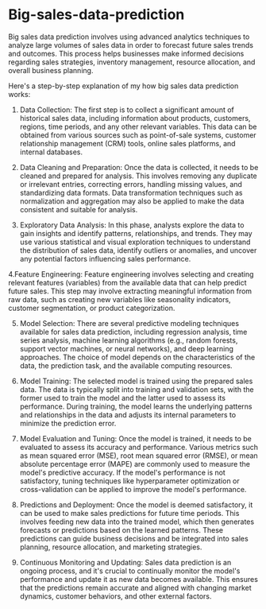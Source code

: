 # Big-sales-data-prediction
 Big sales data prediction involves using advanced analytics techniques to analyze large volumes of sales data in order to forecast future sales trends and outcomes. This process helps businesses make informed decisions regarding sales strategies, inventory management, resource allocation, and overall business planning.

Here's a step-by-step explanation of my how big sales data prediction works:

1. Data Collection: The first step is to collect a significant amount of historical sales data, including information about products, customers, regions, time periods, and any other relevant variables. This data can be obtained from various sources such as point-of-sale systems, customer relationship management (CRM) tools, online sales platforms, and internal databases.

2. Data Cleaning and Preparation: Once the data is collected, it needs to be cleaned and prepared for analysis. This involves removing any duplicate or irrelevant entries, correcting errors, handling missing values, and standardizing data formats. Data transformation techniques such as normalization and aggregation may also be applied to make the data consistent and suitable for analysis.

3. Exploratory Data Analysis: In this phase, analysts explore the data to gain insights and identify patterns, relationships, and trends. They may use various statistical and visual exploration techniques to understand the distribution of sales data, identify outliers or anomalies, and uncover any potential factors influencing sales performance.

4.Feature Engineering: Feature engineering involves selecting and creating relevant features (variables) from the available data that can help predict future sales. This step may involve extracting meaningful information from raw data, such as creating new variables like seasonality indicators, customer segmentation, or product categorization.

5. Model Selection: There are several predictive modeling techniques available for sales data prediction, including regression analysis, time series analysis, machine learning algorithms (e.g., random forests, support vector machines, or neural networks), and deep learning approaches. The choice of model depends on the characteristics of the data, the prediction task, and the available computing resources.

6. Model Training: The selected model is trained using the prepared sales data. The data is typically split into training and validation sets, with the former used to train the model and the latter used to assess its performance. During training, the model learns the underlying patterns and relationships in the data and adjusts its internal parameters to minimize the prediction error.

7. Model Evaluation and Tuning: Once the model is trained, it needs to be evaluated to assess its accuracy and performance. Various metrics such as mean squared error (MSE), root mean squared error (RMSE), or mean absolute percentage error (MAPE) are commonly used to measure the model's predictive accuracy. If the model's performance is not satisfactory, tuning techniques like hyperparameter optimization or cross-validation can be applied to improve the model's performance.

8. Predictions and Deployment: Once the model is deemed satisfactory, it can be used to make sales predictions for future time periods. This involves feeding new data into the trained model, which then generates forecasts or predictions based on the learned patterns. These predictions can guide business decisions and be integrated into sales planning, resource allocation, and marketing strategies.

9. Continuous Monitoring and Updating: Sales data prediction is an ongoing process, and it's crucial to continually monitor the model's performance and update it as new data becomes available. This ensures that the predictions remain accurate and aligned with changing market dynamics, customer behaviors, and other external factors.
